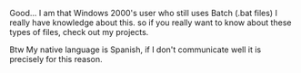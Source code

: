 Good...
I am that Windows 2000's user who still uses Batch (.bat files)
I really have knowledge about this. so if you really want to know about these types of files, check out my projects.

Btw My native language is Spanish, if I don't communicate well it is precisely for this reason.
